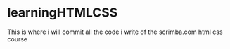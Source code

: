 # learningHTMLCSS
This is where i will commit all the code i write of the scrimba.com html css course
